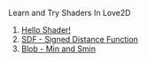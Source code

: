 Learn and Try Shaders In Love2D

1. [Hello Shader!](./hello/)
2. [SDF - Signed Distance Function](./sdf/)
3. [Blob - Min and Smin](./blob/)
